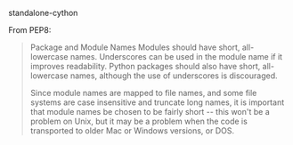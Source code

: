 standalone-cython


From PEP8:
> Package and Module Names Modules should have short, all-lowercase names. 
> Underscores can be used in the module name if it improves readability. 
> Python packages should also have short, all-lowercase names, although the use of underscores is discouraged.
> 
> Since module names are mapped to file names, 
> and some file systems are case insensitive and truncate long names, 
> it is important that module names be chosen to be fairly short -- this won't be a problem on Unix, 
> but it may be a problem when the code is transported to older Mac or Windows versions, or DOS.
